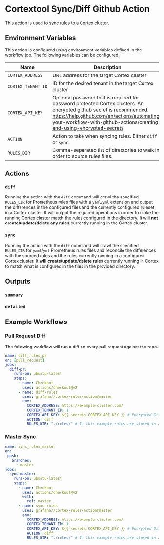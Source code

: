 # Cortextool Sync/Diff Github Action

This action is used to sync rules to a [Cortex](https://github.com/cortexproject/cortex) cluster.

## Environment Variables

This action is configured using environment variables defined in the workflow job. The following variables can be configured.

| Name               | Description                                                                                                                                                                                                                                | Required | Default |
| ------------------ | ------------------------------------------------------------------------------------------------------------------------------------------------------------------------------------------------------------------------------------------ | -------- | ------- |
| `CORTEX_ADDRESS`   | URL address for the target Cortex cluster                                                                                                                                                                                                  | `true`   | N/A     |
| `CORTEX_TENANT_ID` | ID for the desired tenant in the target Cortex cluster                                                                                                                                                                                     | `true`   | N/A     |
| `CORTEX_API_KEY`   | Optional password that is required for password protected Cortex clusters. An encrypted github secret is recommended. https://help.github.com/en/actions/automating-your-workflow-with-github-actions/creating-and-using-encrypted-secrets | `false`  | N/A     |
| `ACTION`           | Action to take when syncing rules. Either `diff` or `sync`.                                                                                                                                                                                | `false`  | `diff`  |
| `RULES_DIR`        | Comma-separated list of directories to walk in order to source rules files.                                                                                                                                                                | `false`  | `./`    |

## Actions

### `diff`

Running the action with the `diff` command will crawl the specified `RULES_DIR` for Prometheus rules files with a `yaml`/`yml` extension and output the differences in the configured files and the currently configured ruleset in a Cortex cluster. It will output the required operations in order to make the running Cortex cluster match the rules configured in the directory. It will **not create/update/delete any rules** currently running in the Cortex cluster.

### `sync`

Running the action with the `diff` command will crawl the specified `RULES_DIR` for `yaml`/`yml` Prometheus rules files and reconcile the differences with the sourced rules and the rules currently running in a configured Cortex cluster. It **will create/update/delete rules** currently running in Cortex to match what is configured in the files in the provided directory.

## Outputs

### `summary`

### `detailed`



## Example Workflows

### Pull Request Diff

The following workflow will run a diff on every pull request against the repo.

```yaml
name: diff_rules_pr
on: [pull_request]
jobs:
  diff-pr:
    runs-on: ubuntu-latest
    steps:
      - name: Checkout
        uses: actions/checkout@v2
      - name: diff-rules
        uses: grafana//cortex-rules-action@master
        env:
          CORTEX_ADDRESS: https://example-cluster.com/
          CORTEX_TENANT_ID: 1
          CORTEX_API_KEY: ${{ secrets.CORTEX_API_KEY }} # Encrypted Github Secret https://help.github.com/en/actions/automating-your-workflow-with-github-actions/creating-and-using-encrypted-secrets
          ACTION: diff
          RULES_DIR: "./rules/" # In this example rules are stored in a rules directory in the repo 
```

### Master Sync

```yaml
name: sync_rules_master
on:
 push:
   branches:
     - master
jobs:
  sync-master:
    runs-on: ubuntu-latest
    steps:
      - name: Checkout
        uses: actions/checkout@v2
        with:
          ref: master
      - name: sync-rules
        uses: grafana//cortex-rules-action@master
        env:
          CORTEX_ADDRESS: https://example-cluster.com/
          CORTEX_TENANT_ID: 1
          CORTEX_API_KEY: ${{ secrets.CORTEX_API_KEY }} # Encrypted Github Secret https://help.github.com/en/actions/automating-your-workflow-with-github-actions/creating-and-using-encrypted-secrets
          ACTION: diff
          RULES_DIR: "./rules/" # In this example rules are stored in a rules directory in the repo 
```